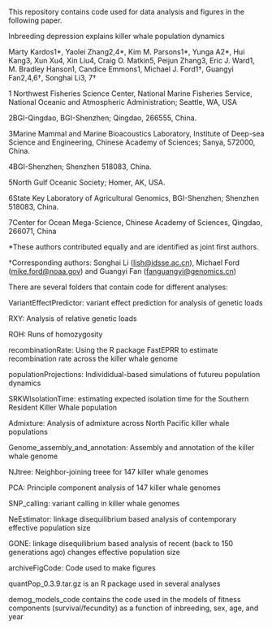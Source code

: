 This repository contains code used for data analysis and figures in the following paper. 

Inbreeding depression explains killer whale population dynamics

Marty Kardos1*, Yaolei Zhang2,4*, Kim M. Parsons1*, Yunga A2*, Hui Kang3, Xun Xu4, Xin Liu4, Craig O. Matkin5, Peijun Zhang3, Eric J. Ward1, M. Bradley Hanson1, Candice Emmons1, Michael J. Ford1†, Guangyi Fan2,4,6†, Songhai Li3, 7†
	
1 Northwest Fisheries Science Center, National Marine Fisheries Service, National Oceanic and Atmospheric Administration; Seattle, WA, USA

2BGI-Qingdao, BGI-Shenzhen; Qingdao, 266555, China.

3Marine Mammal and Marine Bioacoustics Laboratory, Institute of Deep-sea Science and Engineering, Chinese Academy of Sciences; Sanya, 572000, China.

4BGI-Shenzhen; Shenzhen 518083, China.

5North Gulf Oceanic Society; Homer, AK, USA.

6State Key Laboratory of Agricultural Genomics, BGI-Shenzhen; Shenzhen 518083, China.

7Center for Ocean Mega-Science, Chinese Academy of Sciences, Qingdao, 266071, China

*These authors contributed equally and are identified as joint first authors.

†Corresponding authors: Songhai Li (lish@idsse.ac.cn), Michael Ford (mike.ford@noaa.gov) and Guangyi Fan (fanguangyi@genomics.cn)


There are several folders that contain code for different analyses:

VariantEffectPredictor: variant effect prediction for analysis of genetic loads

RXY: Analysis of relative genetic loads

ROH: Runs of homozygosity

recombinationRate: Using the R package FastEPRR to estimate recombination rate across the killer whale genome

populationProjections: Individidual-based simulations of futureu population dynamics

SRKWIsolationTime: estimating expected isolation time for the Southern Resident Killer Whale population

Admixture: Analysis of admixture across North Pacific killer whale populations

Genome_assembly_and_annotation: Assembly and annotation of the killer whale genome

NJtree: Neighbor-joining treee for 147 killer whale genomes

PCA: Principle component analysis of 147 killer whale genomes

SNP_calling: variant calling in killer whale genomes

NeEstimator: linkage disequilibrium based analysis of contemporary effective population size

GONE: linkage disequilibrium based analysis of recent (back to 150 generations ago) changes effective population size

archiveFigCode: Code used to make figures

quantPop_0.3.9.tar.gz is an R package used in several analyses

demog_models_code contains the code used in the models of fitness components (survival/fecundity) as a function of inbreeding, sex, age, and year
